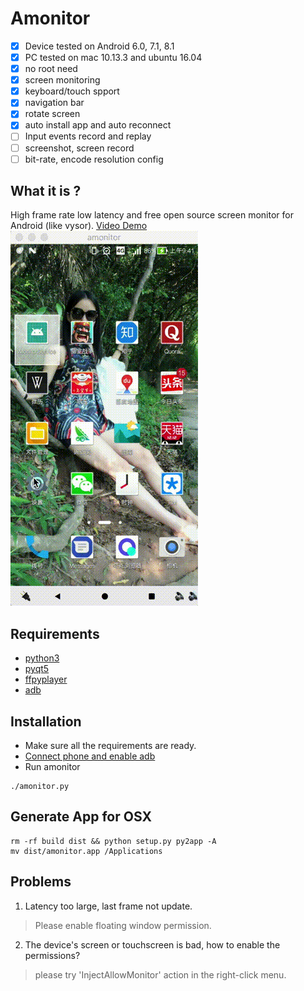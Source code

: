 # Amonitor
- [x] Device tested on Android 6.0, 7.1, 8.1
- [x] PC tested on mac 10.13.3 and ubuntu 16.04
- [x] no root need
- [x] screen monitoring
- [x] keyboard/touch spport
- [x] navigation bar
- [x] rotate screen
- [x] auto install app and  auto reconnect
- [ ] Input events record and replay
- [ ] screenshot, screen record
- [ ] bit-rate, encode resolution config

## What it is ?
High frame rate low latency and free open source screen monitor for Android (like vysor).
[Video Demo](https://youtu.be/7b2aqHIDLZQ)
[![Demo Amonitor](https://github.com/TUSSON/Amonitor/blob/master/res/demo.gif)](https://youtu.be/7b2aqHIDLZQ)

## Requirements
- [python3](https://www.python.org/downloads/)
- [pyqt5](http://pyqt.sourceforge.net/Docs/PyQt5/installation.html)
- [ffpyplayer](http://https://matham.github.io/ffpyplayer/installation.html)
- [adb](https://developer.android.com/studio/command-line/adb.html)

## Installation
- Make sure all the requirements are ready.
- [Connect phone and enable adb](https://developer.android.com/studio/command-line/adb.html#Enabling)
- Run amonitor
```
./amonitor.py
```

## Generate App for OSX
```
rm -rf build dist && python setup.py py2app -A
mv dist/amonitor.app /Applications
```

## Problems
1. Latency too large, last frame not update.
> Please enable floating window permission.

2. The device's screen or touchscreen is bad, how to enable the permissions?
> please try 'InjectAllowMonitor' action in the right-click menu.
